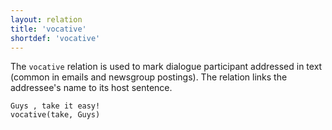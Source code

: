 ```yaml
---
layout: relation
title: 'vocative'
shortdef: 'vocative'
---
```


The `vocative` relation is used to mark dialogue participant addressed
in text (common in emails and newsgroup postings). The relation links
the addressee's name to its host sentence.

~~~ sdparse
Guys , take it easy!
vocative(take, Guys)
~~~
<!-- Interlanguage links updated Út zář 29 20:32:02 CEST 2020 -->
